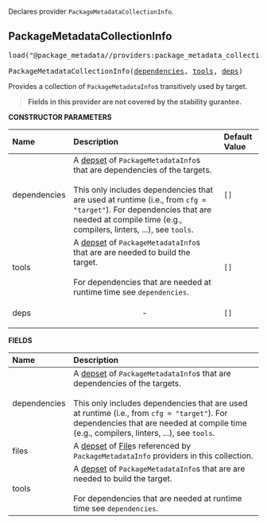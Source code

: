 <!-- Generated with Stardoc: http://skydoc.bazel.build -->

Declares provider `PackageMetadataCollectionInfo`.

<a id="PackageMetadataCollectionInfo"></a>

## PackageMetadataCollectionInfo

<pre>
load("@package_metadata//providers:package_metadata_collection_info.bzl", "PackageMetadataCollectionInfo")

PackageMetadataCollectionInfo(<a href="#PackageMetadataCollectionInfo-_init-dependencies">dependencies</a>, <a href="#PackageMetadataCollectionInfo-_init-tools">tools</a>, <a href="#PackageMetadataCollectionInfo-_init-deps">deps</a>)
</pre>

Provides a collection of `PackageMetadataInfo`s transitively used by target.

> **Fields in this provider are not covered by the stability gurantee.**

**CONSTRUCTOR PARAMETERS**

| Name  | Description | Default Value |
| :------------- | :------------- | :------------- |
| <a id="PackageMetadataCollectionInfo-_init-dependencies"></a>dependencies | A [depset](https://bazel.build/rules/lib/builtins/depset) of `PackageMetadataInfo`s that are dependencies of the targets.<br><br>This only includes dependencies that are used at runtime (i.e., from `cfg = "target"`). For dependencies that are needed at compile time (e.g., compilers, linters, ...), see `tools`. | `[]` |
| <a id="PackageMetadataCollectionInfo-_init-tools"></a>tools | A [depset](https://bazel.build/rules/lib/builtins/depset) of `PackageMetadataInfo`s that are are needed to build the target.<br><br>For dependencies that are needed at runtime time see `dependencies`. | `[]` |
| <a id="PackageMetadataCollectionInfo-_init-deps"></a>deps | <p align="center">-</p> | `[]` |

**FIELDS**

| Name  | Description |
| :------------- | :------------- |
| <a id="PackageMetadataCollectionInfo-dependencies"></a>dependencies |  A [depset](https://bazel.build/rules/lib/builtins/depset) of `PackageMetadataInfo`s that are dependencies of the targets.<br><br>This only includes dependencies that are used at runtime (i.e., from `cfg = "target"`). For dependencies that are needed at compile time (e.g., compilers, linters, ...), see `tools`.    |
| <a id="PackageMetadataCollectionInfo-files"></a>files |  A [depset](https://bazel.build/rules/lib/builtins/depset) of [File](https://bazel.build/rules/lib/builtins/File)s referenced by `PackageMetadataInfo` providers in this collection.    |
| <a id="PackageMetadataCollectionInfo-tools"></a>tools |  A [depset](https://bazel.build/rules/lib/builtins/depset) of `PackageMetadataInfo`s that are are needed to build the target.<br><br>For dependencies that are needed at runtime time see `dependencies`.    |


